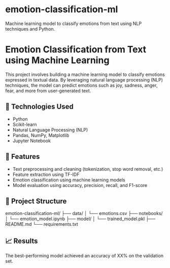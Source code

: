 # emotion-classification-ml
Machine learning model to classify emotions from text using NLP techniques and Python.
# Emotion Classification from Text using Machine Learning
This project involves building a machine learning model to classify emotions expressed in textual data. By leveraging natural language processing (NLP) techniques, the model can predict emotions such as joy, sadness, anger, fear, and more from user-generated text.
## 🧠 Technologies Used
- Python
- Scikit-learn
- Natural Language Processing (NLP)
- Pandas, NumPy, Matplotlib
- Jupyter Notebook
## 📌 Features
- Text preprocessing and cleaning (tokenization, stop word removal, etc.)
- Feature extraction using TF-IDF
- Emotion classification using machine learning models
- Model evaluation using accuracy, precision, recall, and F1-score
## 📂 Project Structure
emotion-classification-ml/
├── data/
│ └── emotions.csv
├── notebooks/
│ └── emotion_model.ipynb
├── model/
│ └── trained_model.pkl
├── README.md
└── requirements.txt
## 📈 Results
The best-performing model achieved an accuracy of XX% on the validation set.
